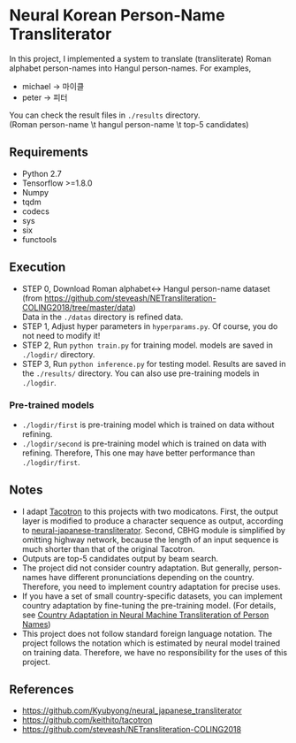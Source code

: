 # Neural Korean Person-Name Transliterator

In this project, I implemented a system to translate (transliterate) Roman alphabet person-names into Hangul person-names.
For examples,
- michael -> 마이클
- peter -> 피터  

You can check the result files in `./results` directory.  
(Roman person-name \t hangul person-name \t top-5 candidates)
## Requirements
- Python 2.7
- Tensorflow >=1.8.0
- Numpy
- tqdm
- codecs
- sys
- six
- functools
## Execution
- STEP 0, Download Roman alphabet<-> Hangul person-name dataset  
(from https://github.com/steveash/NETransliteration-COLING2018/tree/master/data)  
Data in the `./datas` directory is refined data.
- STEP 1, Adjust hyper parameters in `hyperparams.py`. Of course, you do not need to modify it!
- STEP 2, Run `python train.py` for training model. models are saved in `./logdir/` directory.
- STEP 3, Run `python inference.py` for testing model. Results are saved in the `./results/` directory.
You can also use pre-training models in `./logdir`. 
### Pre-trained models
- `./logdir/first` is pre-training model which is trained on data without refining.
- `./logdir/second` is pre-training model which is trained on data with refining. Therefore, This one may have better performance than `./logdir/first`.
## Notes
- I adapt [Tacotron](https://pdfs.semanticscholar.org/f258/f0d3260e7fbdd961993086aaafa2afc714c9.pdf) to this projects with two modicatons. First, the output
layer is modified to produce a character sequence as output, according to [neural-japanese-transliterator](https://github.com/Kyubyong/neural_japanese_transliterator). Second, CBHG module is simplified by
omitting highway network, because the length of an input sequence is much shorter than that of the original Tacotron.
- Outputs are top-5 candidates output by beam search.
- The project did not consider country adaptation. But generally, person-names have different pronunciations depending on the country. Therefore, you need to implement country adaptation for precise uses. 
- If you have a set of small country-specific datasets, you can implement country adaptation by fine-tuning the pre-training model.
(For details, see [Country Adaptation in Neural Machine Transliteration of Person Names](https://confit.atlas.jp/guide/event-img/jsai2018/2L4-04/public/pdf?type=in))
- This project does not follow standard foreign language notation. The project follows the notation which is estimated by neural model trained on training data.
Therefore, we have no responsibility for the uses of this project.
## References
- https://github.com/Kyubyong/neural_japanese_transliterator
- https://github.com/keithito/tacotron
- https://github.com/steveash/NETransliteration-COLING2018
